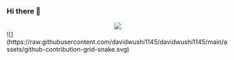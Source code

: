 ### Hi there 👋
<div align="center"> <img src="https://metrics.lecoq.io/davidwushi1145?template=classic&config.timezone=Asia%2FShanghai"> </div>
![](https://raw.githubusercontent.com/davidwushi1145/davidwushi1145/main/assets/github-contribution-grid-snake.svg)
<!--
